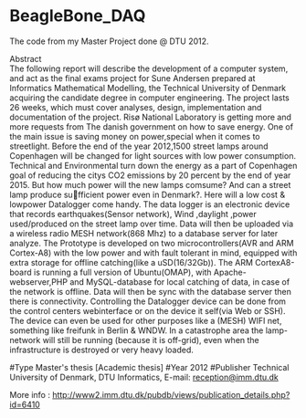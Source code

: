 # BeagleBone_DAQ

The code from my Master Project done @ DTU 2012.

Abstract	
The following report will describe the development of a computer system, and act as the 
final exams project for Sune Andersen prepared at Informatics Mathematical Modelling, 
the Technical University of Denmark acquiring the candidate degree in computer engineering. 
The project lasts 26 weeks, which must cover analyses, design, implementation and documentation 
of the project. Risø National Laboratory is getting more and more requests from The danish government 
on how to save energy. One of the main issue is saving money on power,special when it comes to streetlight. 
Before the end of the year 2012,1500 street lamps around Copenhagen will be changed for light 
sources with low power consumption. Technical and Environmental turn down the energy as a part 
of Copenhagen goal of reducing the citys CO2 emissions by 20 percent by the end of year 2015. 
But how much power will the new lamps comsume? And can a street lamp produce sufficient power 
even in Denmark?. Here will a low cost & lowpower Datalogger come handy. 
The data logger is an electronic device that records earthquakes(Sensor network), 
Wind ,daylight ,power used/produced on the street lamp over time. 
Data will then be uploaded via a wireless radio MESH network(868 Mhz) to a database server for later analyze. 
The Prototype is developed on two microcontrollers(AVR and ARM Cortex-A8) 
with the low power and with fault tolerant in mind, equipped with extra storage for 
offline catching(like a uSD(16/32Gb)).
The ARM CortexA8-board is running a full version of Ubuntu(OMAP), with Apache-webserver,PHP and MySQL-database 
for local catching of data, in case of the network is offline. 
Data will then be sync with the database server then there is connectivity. 
Controlling the Datalogger device can be done from the control centers webinterface 
or on the device it self(via Web or SSH). The device can even be used for other purposes 
like a (MESH) WIFI net, something like freifunk in Berlin & WNDW. 
In a catastrophe area the lamp-network will still be running (because it is off-grid), 
even when the infrastructure is destroyed or very heavy loaded.

#Type	Master's thesis [Academic thesis]
#Year	2012
#Publisher	Technical University of Denmark, DTU Informatics, E-mail: reception@imm.dtu.dk

More info : http://www2.imm.dtu.dk/pubdb/views/publication_details.php?id=6410
